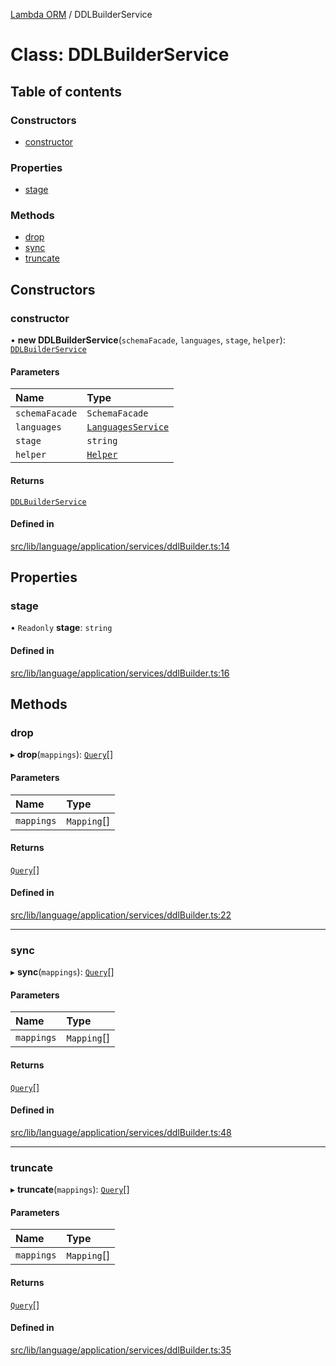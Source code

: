 [Lambda ORM](../README.md) / DDLBuilderService

# Class: DDLBuilderService

## Table of contents

### Constructors

- [constructor](DDLBuilderService.md#constructor)

### Properties

- [stage](DDLBuilderService.md#stage)

### Methods

- [drop](DDLBuilderService.md#drop)
- [sync](DDLBuilderService.md#sync)
- [truncate](DDLBuilderService.md#truncate)

## Constructors

### constructor

• **new DDLBuilderService**(`schemaFacade`, `languages`, `stage`, `helper`): [`DDLBuilderService`](DDLBuilderService.md)

#### Parameters

| Name | Type |
| :------ | :------ |
| `schemaFacade` | `SchemaFacade` |
| `languages` | [`LanguagesService`](LanguagesService.md) |
| `stage` | `string` |
| `helper` | [`Helper`](Helper.md) |

#### Returns

[`DDLBuilderService`](DDLBuilderService.md)

#### Defined in

[src/lib/language/application/services/ddlBuilder.ts:14](https://github.com/FlavioLionelRita/lambdaorm/blob/e6abcc99/src/lib/language/application/services/ddlBuilder.ts#L14)

## Properties

### stage

• `Readonly` **stage**: `string`

#### Defined in

[src/lib/language/application/services/ddlBuilder.ts:16](https://github.com/FlavioLionelRita/lambdaorm/blob/e6abcc99/src/lib/language/application/services/ddlBuilder.ts#L16)

## Methods

### drop

▸ **drop**(`mappings`): [`Query`](Query.md)[]

#### Parameters

| Name | Type |
| :------ | :------ |
| `mappings` | `Mapping`[] |

#### Returns

[`Query`](Query.md)[]

#### Defined in

[src/lib/language/application/services/ddlBuilder.ts:22](https://github.com/FlavioLionelRita/lambdaorm/blob/e6abcc99/src/lib/language/application/services/ddlBuilder.ts#L22)

___

### sync

▸ **sync**(`mappings`): [`Query`](Query.md)[]

#### Parameters

| Name | Type |
| :------ | :------ |
| `mappings` | `Mapping`[] |

#### Returns

[`Query`](Query.md)[]

#### Defined in

[src/lib/language/application/services/ddlBuilder.ts:48](https://github.com/FlavioLionelRita/lambdaorm/blob/e6abcc99/src/lib/language/application/services/ddlBuilder.ts#L48)

___

### truncate

▸ **truncate**(`mappings`): [`Query`](Query.md)[]

#### Parameters

| Name | Type |
| :------ | :------ |
| `mappings` | `Mapping`[] |

#### Returns

[`Query`](Query.md)[]

#### Defined in

[src/lib/language/application/services/ddlBuilder.ts:35](https://github.com/FlavioLionelRita/lambdaorm/blob/e6abcc99/src/lib/language/application/services/ddlBuilder.ts#L35)
